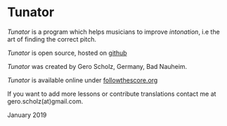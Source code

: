﻿# Tunator

*Tunator* is a program which helps musicians to improve *intonation*, i.e the art of finding the correct pitch.

*Tunator* is open source, hosted on [github](https://github.com/geschole/tunator)

*Tunator* was created by Gero Scholz, Germany, Bad Nauheim.

*Tunator* is available online under [followthescore.org](https://followthescore.org/train/tunator)

If you want to add more lessons or contribute translations contact me at gero.scholz(at)gmail.com.

January 2019
